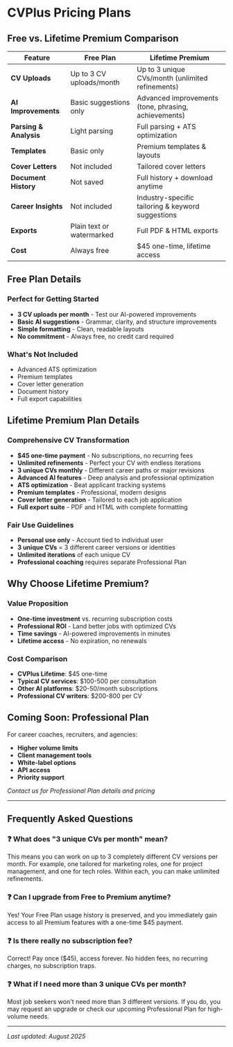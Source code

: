 # CVPlus Pricing Plans

## Free vs. Lifetime Premium Comparison

| Feature | Free Plan | Lifetime Premium |
|---------|-----------|------------------|
| **CV Uploads** | Up to 3 CV uploads/month | Up to 3 unique CVs/month (unlimited refinements) |
| **AI Improvements** | Basic suggestions only | Advanced improvements (tone, phrasing, achievements) |
| **Parsing & Analysis** | Light parsing | Full parsing + ATS optimization |
| **Templates** | Basic only | Premium templates & layouts |
| **Cover Letters** | Not included | Tailored cover letters |
| **Document History** | Not saved | Full history + download anytime |
| **Career Insights** | Not included | Industry-specific tailoring & keyword suggestions |
| **Exports** | Plain text or watermarked | Full PDF & HTML exports |
| **Cost** | Always free | $45 one-time, lifetime access |

## Free Plan Details

### Perfect for Getting Started
- **3 CV uploads per month** - Test our AI-powered improvements
- **Basic AI suggestions** - Grammar, clarity, and structure improvements
- **Simple formatting** - Clean, readable layouts
- **No commitment** - Always free, no credit card required

### What's Not Included
- Advanced ATS optimization
- Premium templates
- Cover letter generation
- Document history
- Full export capabilities

## Lifetime Premium Plan Details

### Comprehensive CV Transformation
- **$45 one-time payment** - No subscriptions, no recurring fees
- **Unlimited refinements** - Perfect your CV with endless iterations
- **3 unique CVs monthly** - Different career paths or major revisions
- **Advanced AI features** - Deep analysis and professional optimization
- **ATS optimization** - Beat applicant tracking systems
- **Premium templates** - Professional, modern designs
- **Cover letter generation** - Tailored to each job application
- **Full export suite** - PDF and HTML with complete formatting

### Fair Use Guidelines
- **Personal use only** - Account tied to individual user
- **3 unique CVs** = 3 different career versions or identities
- **Unlimited iterations** of each unique CV
- **Professional coaching** requires separate Professional Plan

## Why Choose Lifetime Premium?

### Value Proposition
- **One-time investment** vs. recurring subscription costs
- **Professional ROI** - Land better jobs with optimized CVs
- **Time savings** - AI-powered improvements in minutes
- **Lifetime access** - No expiration, no renewals

### Cost Comparison
- **CVPlus Lifetime**: $45 one-time
- **Typical CV services**: $100-500 per consultation
- **Other AI platforms**: $20-50/month subscriptions
- **Professional CV writers**: $200-800 per CV

## Coming Soon: Professional Plan

For career coaches, recruiters, and agencies:
- **Higher volume limits**
- **Client management tools**
- **White-label options**
- **API access**
- **Priority support**

*Contact us for Professional Plan details and pricing*

---

## Frequently Asked Questions

### ❓ What does "3 unique CVs per month" mean?
This means you can work on up to 3 completely different CV versions per month. For example, one tailored for marketing roles, one for project management, and one for tech roles. Within each, you can make unlimited refinements.

### ❓ Can I upgrade from Free to Premium anytime?
Yes! Your Free Plan usage history is preserved, and you immediately gain access to all Premium features with a one-time $45 payment.

### ❓ Is there really no subscription fee?
Correct! Pay once ($45), access forever. No hidden fees, no recurring charges, no subscription traps.

### ❓ What if I need more than 3 unique CVs per month?
Most job seekers won't need more than 3 different versions. If you do, you may request an upgrade or check our upcoming Professional Plan for high-volume needs.

---

*Last updated: August 2025*